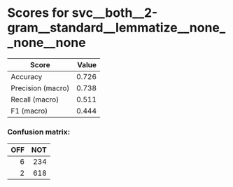 # Scores for svc__both__2-gram__standard__lemmatize__none__none__none
|      Score      |Value|
|-----------------|----:|
|Accuracy         |0.726|
|Precision (macro)|0.738|
|Recall (macro)   |0.511|
|F1 (macro)       |0.444|

### Confusion matrix:
|OFF|NOT|
|--:|--:|
|  6|234|
|  2|618|
